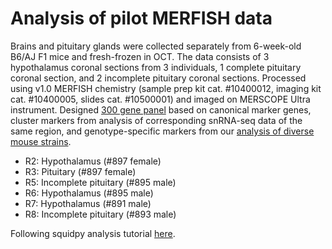 # Analysis of pilot MERFISH data

Brains and pituitary glands were collected separately from 6-week-old B6/AJ F1 mice and fresh-frozen in OCT. The data consists of 3 hypothalamus coronal sections from 3 individuals, 1 complete pituitary coronal section, and 2 incomplete pituitary coronal sections. Processed using v1.0 MERFISH chemistry (sample prep kit cat. #10400012, imaging kit cat. #10400005, slides cat. #10500001) and imaged on MERSCOPE Ultra instrument. Designed [300 gene panel](https://docs.google.com/spreadsheets/d/1JkyxyGoJ88RZw2jjLuQRELEANUxl-QASRcivJyJLXVk/edit?gid=0#gid=0) based on canonical marker genes, cluster markers from analysis of corresponding snRNA-seq data of the same region, and genotype-specific markers from our [analysis of diverse mouse strains](https://www.biorxiv.org/content/10.1101/2025.04.21.649844v1).

- R2: Hypothalamus (#897 female)
- R3: Pituitary (#897 female)
- R5: Incomplete pituitary (#895 male)
- R6: Hypothalamus (#895 male)
- R7: Hypothalamus (#891 male)
- R8: Incomplete pituitary (#893 male)

Following squidpy analysis tutorial [here](https://squidpy.readthedocs.io/en/stable/notebooks/tutorials/tutorial_vizgen.html).
